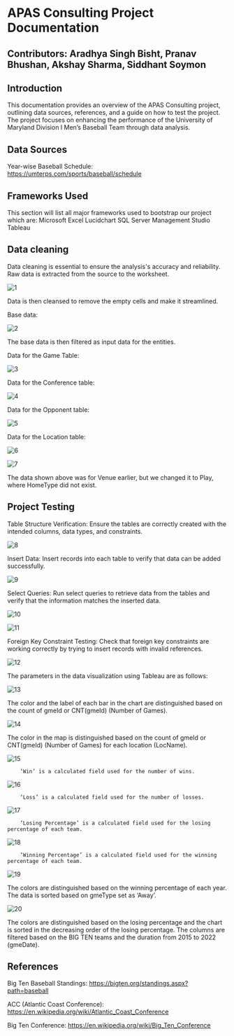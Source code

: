 # APAS Consulting Project Documentation
## Contributors: Aradhya Singh Bisht, Pranav Bhushan, Akshay Sharma, Siddhant Soymon
## Introduction
This documentation provides an overview of the APAS Consulting project, outlining data sources, references, and a guide on how to test the project. The project focuses on enhancing the performance of the University of Maryland Division I Men’s Baseball Team through data analysis.

## Data Sources
Year-wise Baseball Schedule: https://umterps.com/sports/baseball/schedule

## Frameworks Used
This section will list all major frameworks used to bootstrap our project which are:
Microsoft Excel
Lucidchart
SQL Server Management Studio
Tableau

## Data cleaning
Data cleaning is essential to ensure the analysis's accuracy and reliability.
Raw data is extracted from the source to the worksheet.

![1](https://github.com/radster22/Baseball_analysis/assets/69497528/9042ad7d-757b-4aae-a07e-deecf83a31a9)

Data is then cleansed to remove the empty cells and make it streamlined.

Base data:

![2](https://github.com/radster22/Baseball_analysis/assets/69497528/7626b23f-1536-47ca-a949-607935518238)

The base data is then filtered as input data for the entities.

Data for the Game Table:

![3](https://github.com/radster22/Baseball_analysis/assets/69497528/4a7e5c68-e9e9-4e10-9500-bb651d932fcc)


Data for the Conference table:

![4](https://github.com/radster22/Baseball_analysis/assets/69497528/30d0ee1b-f0c3-4505-baa9-7eedd17dec0c)

Data for the Opponent table:

![5](https://github.com/radster22/Baseball_analysis/assets/69497528/8707c042-7715-457c-97df-ae4168b3aedc)

Data for the Location table:

![6](https://github.com/radster22/Baseball_analysis/assets/69497528/51771aac-087f-4daa-9b55-0563d9b255c0)

![7](https://github.com/radster22/Baseball_analysis/assets/69497528/8e3c2e63-1989-4664-bf3f-96dda617f836)

The data shown above was for Venue earlier, but we changed it to Play, where HomeType did not exist.

## Project Testing
Table Structure Verification: Ensure the tables are correctly created with the intended columns, data types, and constraints.

![8](https://github.com/radster22/Baseball_analysis/assets/69497528/372a1e45-3d22-43fa-bf67-d41babf90051)

Insert Data: Insert records into each table to verify that data can be added successfully.

![9](https://github.com/radster22/Baseball_analysis/assets/69497528/d21ae543-0dcf-47de-9649-6f25b581ce72)

Select Queries: Run select queries to retrieve data from the tables and verify that the information matches the inserted data.

![10](https://github.com/radster22/Baseball_analysis/assets/69497528/68df17fa-24e0-41ab-8823-f0c3c5a0d55c)

![11](https://github.com/radster22/Baseball_analysis/assets/69497528/4daf8226-4e96-4dba-9b7e-cf51ba3da587)

Foreign Key Constraint Testing: Check that foreign key constraints are working correctly by trying to insert records with invalid references.

![12](https://github.com/radster22/Baseball_analysis/assets/69497528/003aaabc-a08b-4093-98ea-d8f9864f404c)

The parameters in the data visualization using Tableau are as follows:

![13](https://github.com/radster22/Baseball_analysis/assets/69497528/ab82a7b0-4184-4460-a39b-5bf03ca66f0c)

The color and the label of each bar in the chart are distinguished based on the count of gmeId or CNT(gmeId) (Number of Games).

![14](https://github.com/radster22/Baseball_analysis/assets/69497528/fb45e881-aeef-4528-a476-f7544c4f6b55)

The color in the map is distinguished based on the count of gmeId or CNT(gmeId) (Number of Games) for each location (LocName).

![15](https://github.com/radster22/Baseball_analysis/assets/69497528/32fa664a-b191-4b7e-bfce-aadc51a35a95)

		‘Win’ is a calculated field used for the number of wins.
  
![16](https://github.com/radster22/Baseball_analysis/assets/69497528/e8090b41-0535-4037-95c3-914237990e1e)

		‘Loss’ is a calculated field used for the number of losses.
  
![17](https://github.com/radster22/Baseball_analysis/assets/69497528/9f2f7f0d-fbf5-418b-babb-27bbe9c9c667)

		‘Losing Percentage’ is a calculated field used for the losing percentage of each team.
  
![18](https://github.com/radster22/Baseball_analysis/assets/69497528/314a0e77-d9f6-425a-9126-8df62429220c)

		‘Winning Percentage’ is a calculated field used for the winning percentage of each team.
  
![19](https://github.com/radster22/Baseball_analysis/assets/69497528/0efa56ff-17a7-4502-9e9b-92f349f2baea)

The colors are distinguished based on the winning percentage of each year. The data is sorted based on gmeType set as ‘Away’.

![20](https://github.com/radster22/Baseball_analysis/assets/69497528/58a36052-6917-4c3d-bcfe-282fa6154991)

The colors are distinguished based on the losing percentage and the chart is sorted in the decreasing order of the losing percentage. The columns are filtered based on the BIG TEN teams and the duration from 2015 to 2022 (gmeDate).


## References
Big Ten Baseball Standings: https://bigten.org/standings.aspx?path=baseball

ACC (Atlantic Coast Conference): https://en.wikipedia.org/wiki/Atlantic_Coast_Conference

Big Ten Conference: https://en.wikipedia.org/wiki/Big_Ten_Conference
